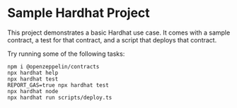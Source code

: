 # Sample Hardhat Project

This project demonstrates a basic Hardhat use case. It comes with a sample contract, a test for that contract, and a script that deploys that contract.

Try running some of the following tasks:

```shell
npm i @openzeppelin/contracts 
npx hardhat help
npx hardhat test
REPORT_GAS=true npx hardhat test
npx hardhat node
npx hardhat run scripts/deploy.ts
```

